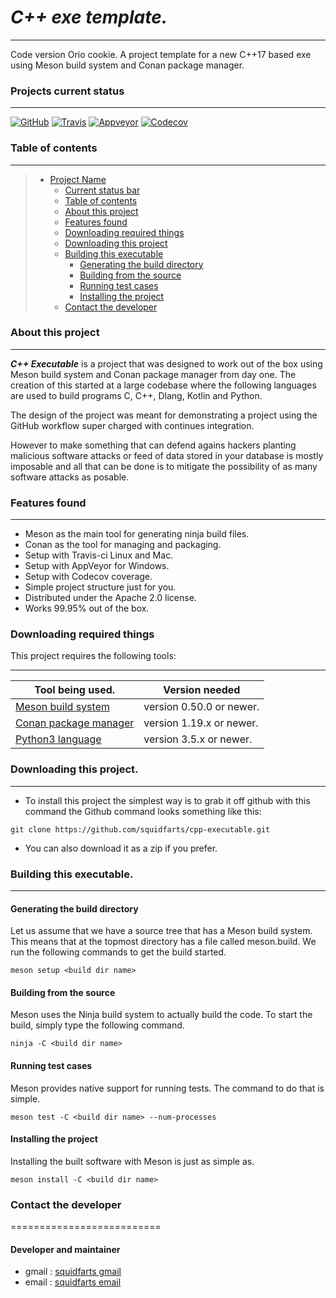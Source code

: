 # ***C++ exe template.***
----------------------------------------

Code version Orio cookie.  A project template for a new C++17 based exe 
using Meson build system and Conan package manager.

### Projects current status
--------
[![GitHub](https://img.shields.io/github/license/squidfarts/cpp-executable.svg?color=blue)](https://github.com/squidfarts/cpp-executable)
[![Travis](https://travis-ci.com/squidfarts/cpp-executable.svg?branch=master)](https://travis-ci.org/squidfarts/cpp-executable)
[![Appveyor](https://ci.appveyor.com/api/projects/status/lh6a93nw50rxq3f7/branch/master?svg=true)](https://ci.appveyor.com/project/squidfarts/cpp-executable)
[![Codecov](https://codecov.io/gh/squidfarts/cpp-executable/coverage.svg?branch=master)](https://codecov.io/gh/squidfarts/cpp-executable/branch/master) 

### Table of contents
--------
> * [Project Name](#cpp-exe-template)
>   * [Current status bar](#current-status-bar)
>   * [Table of contents](#table-of-contents)
>   * [About this project](#about-this-project)
>   * [Features found](#features-found)
>   * [Downloading required things](#downloading-required-things)
>   * [Downloading this project](#downloading-this-project)
>   * [Building this executable](#building-this-executable)
>     * [Generating the build directory](#generating-the-build-directory)
>     * [Building from the source](#building-from-the-source)
>     * [Running test cases](#running-test-cases)
>     * [Installing the project](#installing-the-project)
>   * [Contact the developer](#contact-the-developer)


### About this project
--------

***C++ Executable*** is a project that was designed to work out of 
the box using Meson build system and Conan package manager from 
day one.  The creation of this started at a large codebase where 
the following languages are used to build programs C, C++, Dlang,
Kotlin and Python.

The design of the project was meant for demonstrating a project
using the GitHub workflow super charged with continues integration.

However to make something that can defend agains hackers planting 
malicious software attacks or feed of data stored in your database
is mostly imposable and all that can be done is to mitigate the 
possibility of as many software attacks as posable.


### Features found
--------

- Meson as the main tool for generating ninja build files.
- Conan as the tool for managing and packaging.
- Setup with Travis-ci Linux and Mac.
- Setup with AppVeyor for Windows.
- Setup with Codecov coverage.
- Simple project structure just for you. 
- Distributed under the Apache 2.0 license.
- Works 99.95% out of the box.

### Downloading required things

This project requires the following tools:

-----------------------------------------------------------------------------
| Tool being used.                               |  Version needed          |
|------------------------------------------------|--------------------------|
| [Meson build system   ](https://mesonbuild.com)| version 0.50.0 or newer. |
| [Conan package manager](https://conan.io)      | version 1.19.x or newer. |
| [Python3 language     ](https://python.org)    | version 3.5.x or newer.  |


### Downloading this project.
--------

* To install this project the simplest way is to grab it off github with
this command the Github command looks something like this:

```console
git clone https://github.com/squidfarts/cpp-executable.git
```
* You can also download it as a zip if you prefer.


### Building this executable.
--------

#### Generating the build directory

Let us assume that we have a source tree that has a Meson build
system. This means that at the topmost directory has a file
called meson.build. We run the following commands to get the
build started.

```console
meson setup <build dir name>
```

#### Building from the source

Meson uses the Ninja build system to actually build the code. To
start the build, simply type the following command.

```console
ninja -C <build dir name>
```

#### Running test cases

Meson provides native support for running tests. The command to
do that is simple.

```console
meson test -C <build dir name> --num-processes
```

#### Installing the project

Installing the built software with Meson is just as simple as.

```console
meson install -C <build dir name>
```


### Contact the developer
==========================

#### Developer and maintainer

- gmail : [squidfarts gmail](mailto:michaelbrockus@gmail.com)
- email : [squidfarts email](mailto:michaelbrockus@icloud.com)